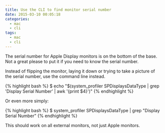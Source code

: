 ```yaml
---
title: Use the CLI to find monitor serial number
date: 2015-03-10 00:05:18
categories:
  - mac
  - cli
tags:
  - mac
  - cli
---
```


The serial number for Apple Display monitors is on the bottom of the base. Not a great please to put it if you need to know the serial number.

Instead of flipping the monitor, laying it down or trying to take a picture of the serial number, use the command line instead.

{% highlight bash %}
$ echo "$(system_profiler SPDisplaysDataType | grep 'Display Serial Number' | awk '{print $4}')"
{% endhighlight %}

Or even more simply:

{% highlight bash %}
$ system_profiler SPDisplaysDataType | grep "Display Serial Number"
{% endhighlight %}

This should work on all external monitors, not just Apple monitors.

